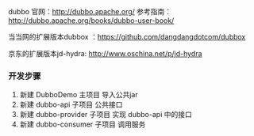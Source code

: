 dubbo 官网：http://dubbo.apache.org/
参考指南：http://dubbo.apache.org/books/dubbo-user-book/

当当网的扩展版本dubbox ：https://github.com/dangdangdotcom/dubbox

京东的扩展版本jd-hydra: http://www.oschina.net/p/jd-hydra



### 开发步骤

1. 新建 DubboDemo 主项目
导入公共jar
2. 新建 dubbo-api 子项目
公共接口
3. 新建 dubbo-provider 子项目
实现 dubbo-api 中的接口
4. 新建 dubbo-consumer 子项目
调用服务